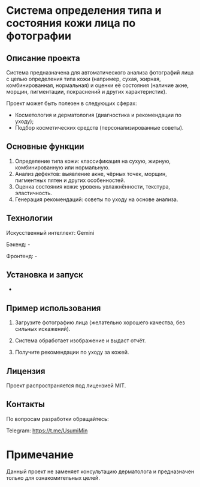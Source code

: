# Система определения типа и состояния кожи лица по фотографии
## Описание проекта

Система предназначена для автоматического анализа фотографий лица с целью определения типа кожи (например, сухая, жирная, комбинированная, нормальная) и оценки её состояния (наличие акне, морщин, пигментации, покраснений и других характеристик).

Проект может быть полезен в следующих сферах:
- Косметология и дерматология (диагностика и рекомендации по уходу);
- Подбор косметических средств (персонализированные советы).

## Основные функции
1. Определение типа кожи: классификация на сухую, жирную, комбинированную или нормальную.
2. Анализ дефектов: выявление акне, чёрных точек, морщин, пигментных пятен и других особенностей.
3. Оценка состояния кожи: уровень увлажнённости, текстура, эластичность.
4. Генерация рекомендаций: советы по уходу на основе анализа.

## Технологии
Искусcтвенный интеллект: Gemini

Бэкенд: -

Фронтенд: -

## Установка и запуск
-

## Пример использования
1. Загрузите фотографию лица (желательно хорошего качества, без сильных искажений).

2. Система обработает изображение и выдаст отчёт.

3. Получите рекомендации по уходу за кожей.

## Лицензия
Проект распространяется под лицензией MIT.

## Контакты
По вопросам разработки обращайтесь:

Telegram: https://t.me/UsumiMin

# Примечание
Данный проект не заменяет консультацию дерматолога и предназначен только для ознакомительных целей.
